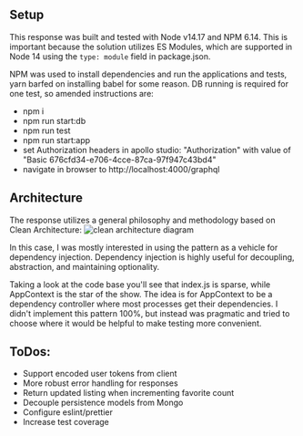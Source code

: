 ## Setup

This response was built and tested with Node v14.17 and NPM 6.14. This is important because the solution utilizes ES Modules, which are supported in Node 14 using the `type: module` field in package.json. 

NPM was used to install dependencies and run the applications and tests, yarn barfed on installing babel for some reason. DB running is required for one test, so amended instructions are:
- npm i
- npm run start:db
- npm run test
- npm run start:app
- set Authorization headers in apollo studio: "Authorization" with value of "Basic 676cfd34-e706-4cce-87ca-97f947c43bd4"
- navigate in browser to http://localhost:4000/graphql


## Architecture
The response utilizes a general philosophy and methodology based on Clean Architecture:
![clean architecture diagram](https://alansantos.dev/wp-content/uploads/2019/03/CleanArchitecture.jpg)

In this case, I was mostly interested in using the pattern as a vehicle for dependency injection. Dependency injection is highly useful for decoupling, abstraction, and maintaining optionality. 

Taking a look at the code base you'll see that index.js is sparse, while AppContext is the star of the show. The idea is for AppContext to be a dependency controller where most processes get their dependencies. I didn't implement this pattern 100%, but instead was pragmatic and tried to choose where it would be helpful to make testing more convenient. 

## ToDos:

 - Support encoded user tokens from client 
 - More robust error handling for responses
 - Return updated listing when incrementing favorite count
 - Decouple persistence models from Mongo
 - Configure eslint/prettier
 - Increase test coverage
 
